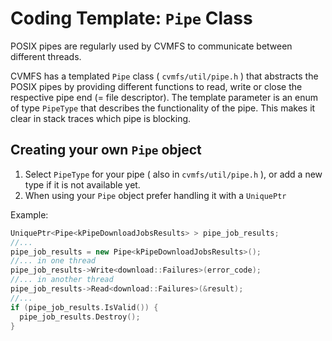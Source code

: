 # Coding Template: `Pipe` Class

POSIX pipes are regularly used by CVMFS to communicate between different threads.

CVMFS has a templated `Pipe` class ( `cvmfs/util/pipe.h` ) that abstracts the POSIX pipes by providing different functions to read, write or close the respective pipe end (= file descriptor).
The template parameter is an enum of type `PipeType` that describes the functionality of the pipe.
This makes it clear in stack traces which pipe is blocking.

## Creating your own `Pipe` object

1. Select `PipeType` for your pipe ( also in `cvmfs/util/pipe.h` ), or add a new type if it is not available yet.
2. When using your `Pipe` object prefer handling it with a `UniquePtr`

Example:
```c++
UniquePtr<Pipe<kPipeDownloadJobsResults> > pipe_job_results;
//...
pipe_job_results = new Pipe<kPipeDownloadJobsResults>();
//... in one thread
pipe_job_results->Write<download::Failures>(error_code);
//... in another thread
pipe_job_results->Read<download::Failures>(&result);
//...
if (pipe_job_results.IsValid()) {
  pipe_job_results.Destroy();
}
```